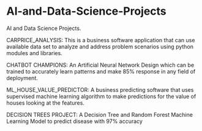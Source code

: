 # AI-and-Data-Science-Projects
AI and Data Science Projects.

CARPRICE_ANALYSIS: This is a business software application that can use available data set to analyze and address problem scenarios using python modules and libraries.

CHATBOT CHAMPIONS: An Artificial Neural Network Design which can be trained to accurately learn patterns and make 85% response in any field of deployment.

ML_HOUSE_VALUE_PREDICTOR: A business predicting software that uses supervised machine learning algorithm to make predictions for the value of houses looking at the features.

DECISION TREES PROJECT: A Decision Tree and Random Forest Machine Learning Model to predict disease with 97% accuracy

